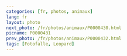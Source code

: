 ```yaml
---
categories: [fr, photos, animaux]
lang: fr
layout: photo
next_photo: /fr/photos/animaux/P0000430.html
picname: P0000431
prev_photo: /fr/photos/animaux/P0000432.html
tags: [Fotofalle, Leopard]
---
```

